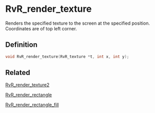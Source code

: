 # RvR_render_texture

Renders the specified texture to the screen at the specified position. Coordinates are of top left corner.

## Definition

```c
void RvR_render_texture(RvR_texture *t, int x, int y);
```

## Related

[RvR_render_texture2](/rvr/rvr/render_texture2)

[RvR_render_rectangle](/rvr/rvr/render_rectangle)

[RvR_render_rectangle_fill](/rvr/rvr/render_rectangle_fill)
